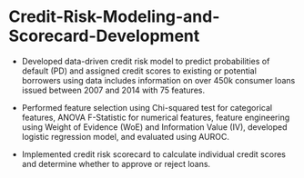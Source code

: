 # Credit-Risk-Modeling-and-Scorecard-Development
- Developed data-driven credit risk model to predict probabilities of default (PD) and assigned credit scores to existing or potential borrowers using data includes information on over 450k consumer loans issued between 2007 and 2014 with 75 features.

- Performed feature selection using Chi-squared test for categorical features, ANOVA F-Statistic for numerical features, feature engineering using Weight of Evidence (WoE) and Information Value (IV), developed logistic regression model, and evaluated using AUROC. 

- Implemented credit risk scorecard to calculate individual credit scores and determine whether to approve or reject loans.

